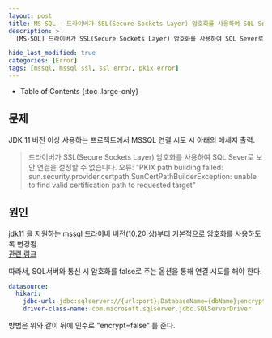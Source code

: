 ```yaml
---
layout: post
title: MS-SQL - 드라이버가 SSL(Secure Sockets Layer) 암호화를 사용하여 SQL Sever로 보안 연결을 설정할 수 없습니다.
description: >
  [MS-SQL] 드라이버가 SSL(Secure Sockets Layer) 암호화를 사용하여 SQL Sever로 보안 연결을 설정할 수 없습니다. 오류: "PKIX path building failed: sun.security.provider.certpath.SunCertPathBuilderException: unable to find valid c..

hide_last_modified: true
categories: [Error]
tags: [mssql, mssql ssl, ssl error, pkix error]
---
```


- Table of Contents
{:toc .large-only}

## 문제

JDK 11 버전 이상 사용하는 프로젝트에서 MSSQL 연결 시도 시 아래의 메세지 출력.

> 드라이버가 SSL(Secure Sockets Layer) 암호화를 사용하여 SQL Sever로 보안 연결을 설정할 수 없습니다. 오류: "PKIX path building failed: sun.security.provider.certpath.SunCertPathBuilderException: unable to find valid certification path to requested target"

## 원인

jdk11 을 지원하는 mssql 드라이버 버전(10.2이상)부터 기본적으로 암호화를 사용하도록 변경됨.
<br/> [관련 링크](https://docs.microsoft.com/en-us/sql/connect/jdbc/release-notes-for-the-jdbc-driver?view=sql-server-ver16)

따라서, SQL서버와 통신 시 암호화를 false로 주는 옵션을 통해 연결 시도를 해야 한다.

```yml
datasource:
  hikari:
    jdbc-url: jdbc:sqlserver://{url:port};DatabaseName={dbName};encrypt=false
    driver-class-name: com.microsoft.sqlserver.jdbc.SQLServerDriver
```

방법은 위와 같이 뒤에 인수로 "encrypt=false" 를 준다.
